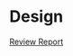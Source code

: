 # Design
[Review Report](https://github.com/Winter22SOFE2720/CRN-73378-Group-7-Project/blob/main/Design/Review%20of%20Design.pdf)
